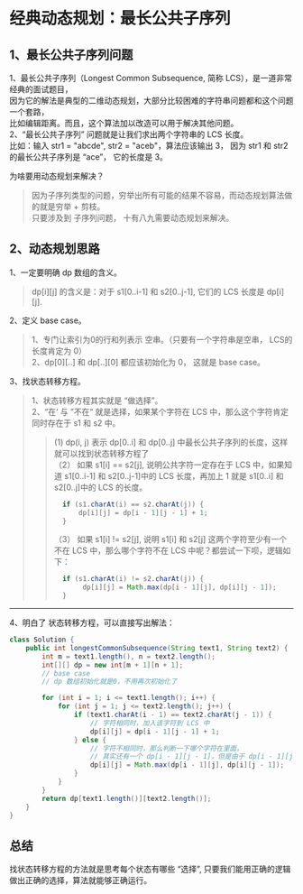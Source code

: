 # 经典动态规划：最长公共子序列

## 1、最长公共子序列问题
1、最长公共子序列（Longest Common Subsequence, 简称 LCS），是一道非常经典的面试题目，   
因为它的解法是典型的二维动态规划，大部分比较困难的字符串问题都和这个问题一个套路，   
比如编辑距离。而且，这个算法加以改造可以用于解决其他问题。   
2、“最长公共子序列” 问题就是让我们求出两个字符串的 LCS 长度。   
比如：输入 str1 = "abcde", str2 = "aceb"，算法应该输出 3， 因为 str1 和 str2 的最长公共子序列是 “ace”， 它的长度是 3。   

为啥要用动态规划来解决？   
> 因为子序列类型的问题，穷举出所有可能的结果不容易，而动态规划算法做的就是穷举 + 剪枝。   
> 只要涉及到 子序列问题， 十有八九需要动态规划来解决。   

## 2、动态规划思路
1、一定要明确 dp 数组的含义。
> dp[i][j] 的含义是：对于 s1[0..i-1] 和 s2[0..j-1], 它们的 LCS 长度是 dp[i][j].  
 
2、定义 base case。
> 1、专门让索引为0的行和列表示 空串。（只要有一个字符串是空串， LCS的长度肯定为 0）   
> 2、dp[0][..] 和 dp[..][0] 都应该初始化为 0， 这就是 base case。

3、找状态转移方程。
> 1、状态转移方程其实就是 “做选择”。  
> 2、“在‘ 与 ”不在“ 就是选择，如果某个字符在 LCS 中，那么这个字符肯定同时存在于 s1 和 s2 中。  
>> (1) dp(i, j) 表示 dp[0..i] 和 dp[0..j] 中最长公共子序列的长度，这样就可以找到状态转移方程了    
>>（2） 如果 s1[i] == s2[j], 说明公共字符一定存在于 LCS 中，如果知道 s1[0..i-1] 和 s2[0..j-1]中的 LCS 长度，再加上 1 就是 s1[0..i] 和 s2[0..j]中的 LCS 的长度。
>>```java
>>   if (s1.charAt(i) == s2.charAt(j)) {
>>       dp[i][j] = dp[i - 1][j - 1] + 1;
>>   }
>>```  
>>（3） 如果 s1[i] != s2[j], 说明 s1[i] 和 s2[j] 这两个字符至少有一个不在 LCS 中，那么哪个字符不在 LCS 中呢？都尝试一下呗，逻辑如下：    
>>```java
>>   if (s1.charAt(i) != s2.charAt(j)) {
>>        dp[i][j] = Math.max(dp[i - 1][j], dp[i][j - 1]);
>>   }
>>```
----

4、明白了 状态转移方程，可以直接写出解法：
```java
class Solution {
    public int longestCommonSubsequence(String text1, String text2) {
        int m = text1.length(), n = text2.length();
        int[][] dp = new int[m + 1][n + 1];
        // base case
        // dp 数组初始化就是0，不用再次初始化了

        for (int i = 1; i <= text1.length(); i++) {
            for (int j = 1; j <= text2.length(); j++) {
                if (text1.charAt(i - 1) == text2.charAt(j - 1)) {
                    // 字符相同时，加入该字符到 LCS 中
                    dp[i][j] = dp[i - 1][j - 1] + 1;
                } else {
                    // 字符不相同时，那么判断一下哪个字符在里面，
                    // 其实还有一个 dp[i - 1][j - 1]，但是由于 dp[i - 1][j - 1]肯定最小，max的时候，肯定取不到，所以不写了
                    dp[i][j] = Math.max(dp[i - 1][j], dp[i][j - 1]);
                }
            }
        }
        return dp[text1.length()][text2.length()];
    }
}
```

## 总结
找状态转移方程的方法就是思考每个状态有哪些 “选择”, 只要我们能用正确的逻辑做出正确的选择，算法就能够正确运行。   
